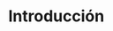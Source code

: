 # Introducción
<!--
<center>
<img :src="$withBase('/img/pokemones.jpg')" width='500' style='margin:30px'/>
</center>

¡Hey! ¿Te gustan los **Pokémon**? Si es así, estás en el lugar correcto. Hoy vamos a hablar de programación orientada a objetos, utilizando los **Pokémon** como referencia para nuestros ejemplos y ejercicios.

La programación orientada a objetos es un paradigma de programación muy popular que se basa en la idea de que todo en un programa es un objeto con propiedades y métodos que pueden interactuar con otros objetos. Y los **Pokémon** son el ejemplo perfecto para entender cómo funciona este paradigma.

Imagina que los **Pokémon** son objetos, con sus propias características como su nombre, tipo, nivel de poder, ataque, defensa, velocidad, y así sucesivamente. Además, cada **Pokémon** puede realizar ciertas acciones como atacar, defenderse, curarse, entre otras.

En este contexto, la programación orientada a objetos nos permite modelar a los **Pokémon** como objetos, y luego crear clases que describen cómo deben comportarse esos objetos. También podemos utilizar herencia para crear subclases de **Pokémon** con diferentes habilidades y comportamientos.

En resumen, utilizando los **Pokémon** como referencia, vamos a explorar cómo funciona la programación orientada a objetos, cómo crear objetos y clases en JavaScript, y cómo utilizar la herencia y el polimorfismo para crear comportamientos únicos para cada **Pokémon**. ¡Prepárate para atrapar todos los conceptos de POO en este viaje!

<h4 style='text-align:center'>Editorial por ChatGPT</h4>



 -->
